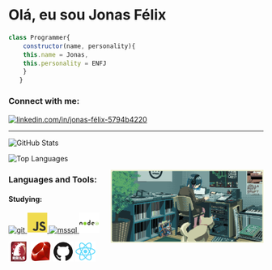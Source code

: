 # Olá, eu sou Jonas Félix


```javascript 
class Programmer{
    constructor(name, personality){
    this.name = Jonas,
    this.personality = ENFJ
    }
   }
```

<p align="left">
    <h3 align="left">Connect with me:</h3>
    <a href="https://www.linkedin.com/in/jonas-f%C3%A9lix-5794b4220/" target="blank"><img align="center" src="https://raw.githubusercontent.com/rahuldkjain/github-profile-readme-generator/master/src/images/icons/Social/linked-in-alt.svg" alt="linkedin.com/in/jonas-félix-5794b4220" height="30" width="40" /></a>   
</p>

---
![GitHub Stats](https://github-readme-stats.vercel.app/api?username=jhonnyhubb&show_icons=true&bg_color=30,e96443,904e95&title_color=fff&text_color=fff&icon_color=fff&count_private=true)

![Top Languages](https://github-readme-stats.vercel.app/api/top-langs/?username=jhonnyhubb&theme=nord&count_private=true)

 <img align="right" alt="GIF" src="https://github.com/jhonnyhubb/jhonnyhubb/blob/main/The%20Chill%20and%20Retro%20Pixel%20Art%20of%20Motocross%20Saito.gif" width="60%" />

<h3 align="left">Languages and Tools:</h3>
    <p align="left"> 
  <h4 align="left">Studying:</h4> 
    <a href="https://git-scm.com/" target="_blank" rel="noreferrer"> <img src="https://www.vectorlogo.zone/logos/git-scm/git-scm-icon.svg" alt="git" width="40" height="40"/> </a> 
    <a href="https://developer.mozilla.org/en-US/docs/Web/JavaScript" target="_blank" rel="noreferrer"> <img src="https://raw.githubusercontent.com/devicons/devicon/master/icons/javascript/javascript-original.svg" alt="javascript" width="40" height="40"/> </a> 
    <a href="https://www.microsoft.com/en-us/sql-server" target="_blank" rel="noreferrer"> <img src="https://www.svgrepo.com/show/303229/microsoft-sql-server-logo.svg" alt="mssql" width="40" height="40"/> </a> 
    <a href="https://nodejs.org" target="_blank" rel="noreferrer"> <img src="https://raw.githubusercontent.com/devicons/devicon/master/icons/nodejs/nodejs-original-wordmark.svg" alt="nodejs" width="40" height="40"/> </a> </p>
    <a href="https://stackshare.io/rails" target="_blank"><img src="https://github.com/devicons/devicon/raw/master/icons/rails/rails-original-wordmark.svg" alt="rails" width="40" height="40" /></a>
    <a href="https://stackshare.io/ruby" target="_blank"><img src="https://github.com/devicons/devicon/raw/master/icons/ruby/ruby-original.svg" alt="ruby" width="40" height="40" /></a>
    <a href="https://stackshare.io/github" target="_blank"><img src="https://github.com/devicons/devicon/raw/master/icons/github/github-original.svg" alt="github" width="40" height="40" /></a>
    <a href="https://stackshare.io/react" target="_blank"><img src="https://github.com/devicons/devicon/blob/master/icons/react/react-original.svg" alt="react" width="40" height="40" /></a>
